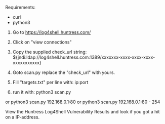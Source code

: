 Requirements:
- curl
- python3 

1. Go to https://log4shell.huntress.com/

2. Click on "view connections"

3. Copy the supplied check_url string:
${jndi:ldap://log4shell.huntress.com:1389/xxxxxxx-xxxx-xxxx-xxxx-xxxxxxxxxxx}

4. Goto scan.py replace the "check_url" with yours.

5. Fill "targets.txt" per line with:
ip:port 

6. run it with:
python3 scan.py

or
python3 scan.py 192.168.0.1:80
or
python3 scan.py 192.168.0.1:80 - 254

View the Huntress Log4Shell Vulnerability Results
and look if you got a hit on a IP-address.

